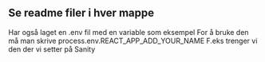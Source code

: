 ## Se readme filer i hver mappe

Har også laget en .env fil med en variable som eksempel
For å bruke den må man skrive process.env.REACT_APP_ADD_YOUR_NAME
F.eks trenger vi den der vi setter på Sanity
